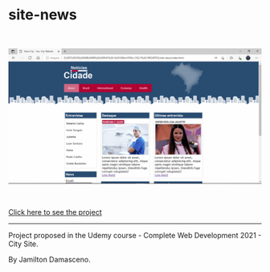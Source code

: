 # site-news
<br/>

![clone netflix](https://github.com/IsadoraVanderlan/site-news/blob/main/presentation.gif)

<br/>

<a href="https://isadoravanderlan.github.io/site-news/">Click here to see the project</a>
<br/><hr/>

Project proposed in the Udemy course - Complete Web Development 2021 - City Site.
 
By Jamilton Damasceno.
